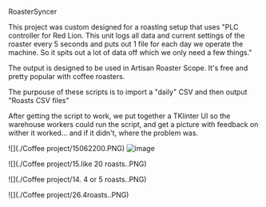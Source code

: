RoasterSyncer

This project was custom designed for a roasting setup that uses 
"PLC controller for Red Lion.
This unit logs all data and current settings of the roaster every 5 seconds and puts out 1 file for each day we operate the machine.
So it spits out a lot of data off which we only need a few things."

The output is designed to be used in Artisan Roaster Scope. It's free and pretty popular with coffee roasters.

The purpouse of these scripts is to import a "daily" CSV and then output "Roasts CSV files"

After getting the script to work, we put together a TKlinter UI so the warehouse workers could run the script, and get a picture with feedback on wither it worked... and if it didn't, where the problem was.

![](./Coffee project/15062200.PNG)
![image](https://user-images.githubusercontent.com/8057443/118935366-abd35c80-b975-11eb-9306-28425fa5d2e5.png)


![](./Coffee project/15.like 20 roasts..PNG)

![](./Coffee project/14. 4 or 5 roasts..PNG)

![](./Coffee project/26.4roasts..PNG)

